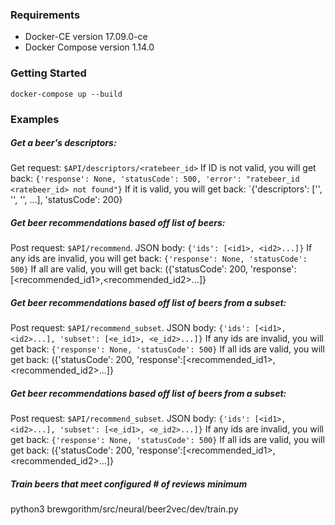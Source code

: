 ### Requirements
* Docker-CE version 17.09.0-ce
* Docker Compose version 1.14.0

### Getting Started

```
docker-compose up --build
```

### Examples
##### Get a beer's descriptors:
Get request: `$API/descriptors/<ratebeer_id>`
If ID is not valid, you will get back:
`{'response': None, 'statusCode': 500, 'error': "ratebeer_id <ratebeer_id> not found"}`
If it is valid, you will get back:
`{'descriptors': ['<descriptor1>', '<descriptor2>', '<descriptor3>', ...], 'statusCode': 200}

##### Get beer recommendations based off list of beers:
Post request: `$API/recommend`.
JSON body: `{'ids': [<id1>, <id2>...]}`
If any ids are invalid, you will get back:
`{'response': None, 'statusCode': 500}`
If all are valid, you will get back:
({'statusCode': 200, 'response':[<recommended_id1>,<recommended_id2>...]}


##### Get beer recommendations based off list of beers from a subset:
Post request: `$API/recommend_subset`.
JSON body: `{'ids': [<id1>, <id2>...], 'subset': [<e_id1>, <e_id2>...]}`
If any ids are invalid, you will get back:
`{'response': None, 'statusCode': 500}`
If all ids are valid, you will get back:
({'statusCode': 200, 'response':[<recommended_id1>,<recommended_id2>...]}

##### Get beer recommendations based off list of beers from a subset:
Post request: `$API/recommend_subset`.
JSON body: `{'ids': [<id1>, <id2>...], 'subset': [<e_id1>, <e_id2>...]}`
If any ids are invalid, you will get back:
`{'response': None, 'statusCode': 500}`
If all ids are valid, you will get back:
({'statusCode': 200, 'response':[<recommended_id1>,<recommended_id2>...]}

##### Train beers that meet configured # of reviews minimum
python3 brewgorithm/src/neural/beer2vec/dev/train.py